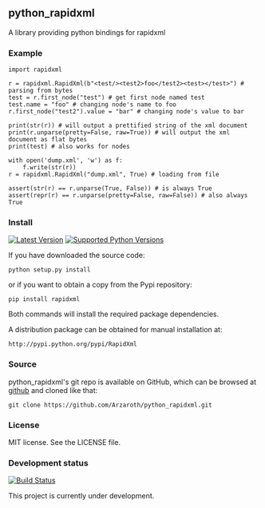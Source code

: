 ## python_rapidxml

A library providing python bindings for rapidxml

### Example

    import rapidxml

    r = rapidxml.RapidXml(b"<test/><test2>foo</test2><test></test>") # parsing from bytes
    test = r.first_node("test") # get first node named test
    test.name = "foo" # changing node's name to foo
    r.first_node("test2").value = "bar" # changing node's value to bar

    print(str(r)) # will output a prettified string of the xml document
    print(r.unparse(pretty=False, raw=True)) # will output the xml document as flat bytes
    print(test) # also works for nodes

    with open('dump.xml', 'w') as f:
        f.write(str(r))
    r = rapidxml.RapidXml("dump.xml", True) # loading from file

    assert(str(r) == r.unparse(True, False)) # is always True
    assert(repr(r) == r.unparse(pretty=False, raw=False)) # also always True


### Install

[![Latest Version](https://pypip.in/version/RapidXml/badge.svg)](https://pypi.python.org/pypi/RapidXml/)
[![Supported Python Versions](https://pypip.in/py_versions/RapidXml/badge.svg)](https://pypi.python.org/pypi/RapidXml/)

If you have downloaded the source code:

    python setup.py install

or if you want to obtain a copy from the Pypi repository:

    pip install rapidxml

Both commands will install the required package dependencies.

A distribution package can be obtained for manual installation at:

    http://pypi.python.org/pypi/RapidXml


### Source

python_rapidxml's git repo is available on GitHub, which can be browsed at [github](https://github.com/Arzaroth/python_rapidxml) and cloned like that:

    git clone https://github.com/Arzaroth/python_rapidxml.git


### License

MIT license. See the LICENSE file.


### Development status

[![Build Status](https://travis-ci.org/Arzaroth/python_rapidxml.svg?branch=1.0)](https://travis-ci.org/Arzaroth/python_rapidxml)

This project is currently under development.
